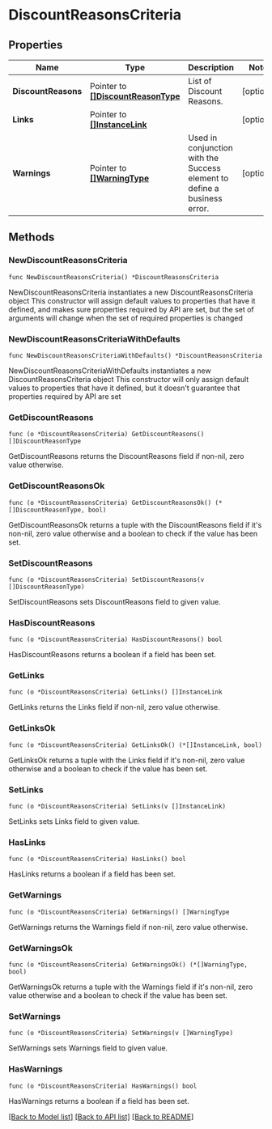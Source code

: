 # DiscountReasonsCriteria

## Properties

Name | Type | Description | Notes
------------ | ------------- | ------------- | -------------
**DiscountReasons** | Pointer to [**[]DiscountReasonType**](DiscountReasonType.md) | List of Discount Reasons. | [optional] 
**Links** | Pointer to [**[]InstanceLink**](InstanceLink.md) |  | [optional] 
**Warnings** | Pointer to [**[]WarningType**](WarningType.md) | Used in conjunction with the Success element to define a business error. | [optional] 

## Methods

### NewDiscountReasonsCriteria

`func NewDiscountReasonsCriteria() *DiscountReasonsCriteria`

NewDiscountReasonsCriteria instantiates a new DiscountReasonsCriteria object
This constructor will assign default values to properties that have it defined,
and makes sure properties required by API are set, but the set of arguments
will change when the set of required properties is changed

### NewDiscountReasonsCriteriaWithDefaults

`func NewDiscountReasonsCriteriaWithDefaults() *DiscountReasonsCriteria`

NewDiscountReasonsCriteriaWithDefaults instantiates a new DiscountReasonsCriteria object
This constructor will only assign default values to properties that have it defined,
but it doesn't guarantee that properties required by API are set

### GetDiscountReasons

`func (o *DiscountReasonsCriteria) GetDiscountReasons() []DiscountReasonType`

GetDiscountReasons returns the DiscountReasons field if non-nil, zero value otherwise.

### GetDiscountReasonsOk

`func (o *DiscountReasonsCriteria) GetDiscountReasonsOk() (*[]DiscountReasonType, bool)`

GetDiscountReasonsOk returns a tuple with the DiscountReasons field if it's non-nil, zero value otherwise
and a boolean to check if the value has been set.

### SetDiscountReasons

`func (o *DiscountReasonsCriteria) SetDiscountReasons(v []DiscountReasonType)`

SetDiscountReasons sets DiscountReasons field to given value.

### HasDiscountReasons

`func (o *DiscountReasonsCriteria) HasDiscountReasons() bool`

HasDiscountReasons returns a boolean if a field has been set.

### GetLinks

`func (o *DiscountReasonsCriteria) GetLinks() []InstanceLink`

GetLinks returns the Links field if non-nil, zero value otherwise.

### GetLinksOk

`func (o *DiscountReasonsCriteria) GetLinksOk() (*[]InstanceLink, bool)`

GetLinksOk returns a tuple with the Links field if it's non-nil, zero value otherwise
and a boolean to check if the value has been set.

### SetLinks

`func (o *DiscountReasonsCriteria) SetLinks(v []InstanceLink)`

SetLinks sets Links field to given value.

### HasLinks

`func (o *DiscountReasonsCriteria) HasLinks() bool`

HasLinks returns a boolean if a field has been set.

### GetWarnings

`func (o *DiscountReasonsCriteria) GetWarnings() []WarningType`

GetWarnings returns the Warnings field if non-nil, zero value otherwise.

### GetWarningsOk

`func (o *DiscountReasonsCriteria) GetWarningsOk() (*[]WarningType, bool)`

GetWarningsOk returns a tuple with the Warnings field if it's non-nil, zero value otherwise
and a boolean to check if the value has been set.

### SetWarnings

`func (o *DiscountReasonsCriteria) SetWarnings(v []WarningType)`

SetWarnings sets Warnings field to given value.

### HasWarnings

`func (o *DiscountReasonsCriteria) HasWarnings() bool`

HasWarnings returns a boolean if a field has been set.


[[Back to Model list]](../README.md#documentation-for-models) [[Back to API list]](../README.md#documentation-for-api-endpoints) [[Back to README]](../README.md)


